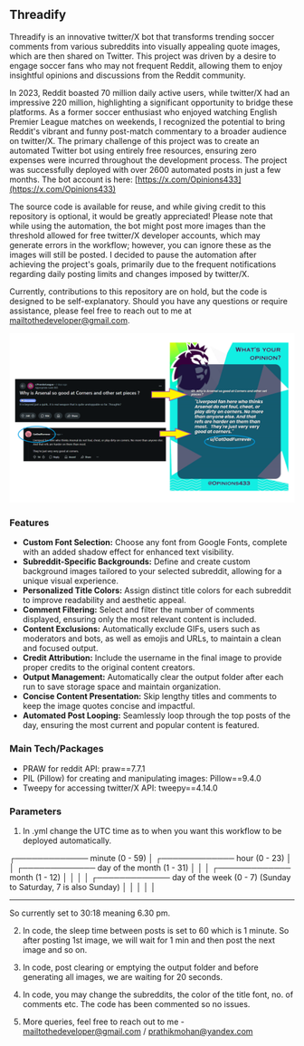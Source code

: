 ## Threadify
Threadify is an innovative twitter/X bot that transforms trending soccer comments from various subreddits into visually appealing quote images, which are then shared on Twitter. This project was driven by a desire to engage soccer fans who may not frequent Reddit, allowing them to enjoy insightful opinions and discussions from the Reddit community.

In 2023, Reddit boasted 70 million daily active users, while twitter/X had an impressive 220 million, highlighting a significant opportunity to bridge these platforms. As a former soccer enthusiast who enjoyed watching English Premier League matches on weekends, I recognized the potential to bring Reddit's vibrant and funny post-match commentary to a broader audience on twitter/X. The primary challenge of this project was to create an automated Twitter bot using entirely free resources, ensuring zero expenses were incurred throughout the development process. The project was successfully deployed with over 2600 automated posts in just a few months. The bot account is here: [https://x.com/Opinions433](https://x.com/Opinions433)

The source code is available for reuse, and while giving credit to this repository is optional, it would be greatly appreciated! Please note that while using the automation, the bot might post more images than the threshold allowed for free twitter/X developer accounts, which may generate errors in the workflow; however, you can ignore these as the images will still be posted. I decided to pause the automation after achieving the project's goals, primarily due to the frequent notifications regarding daily posting limits and changes imposed by twitter/X.

Currently, contributions to this repository are on hold, but the code is designed to be self-explanatory. Should you have any questions or require assistance, please feel free to reach out to me at mailtothedeveloper@gmail.com.

![](https://github.com/pratmo/Threadify/blob/main/Sample.png?raw=true)

### Features
- **Custom Font Selection:** Choose any font from Google Fonts, complete with an added shadow effect for enhanced text visibility.
- **Subreddit-Specific Backgrounds:** Define and create custom background images tailored to your selected subreddit, allowing for a unique visual experience.
- **Personalized Title Colors:** Assign distinct title colors for each subreddit to improve readability and aesthetic appeal.
- **Comment Filtering:** Select and filter the number of comments displayed, ensuring only the most relevant content is included.
- **Content Exclusions:** Automatically exclude GIFs, users such as moderators and bots, as well as emojis and URLs, to maintain a clean and focused output.
- **Credit Attribution:** Include the username in the final image to provide proper credits to the original content creators.
- **Output Management:** Automatically clear the output folder after each run to save storage space and maintain organization.
- **Concise Content Presentation:** Skip lengthy titles and comments to keep the image quotes concise and impactful.
- **Automated Post Looping:** Seamlessly loop through the top posts of the day, ensuring the most current and popular content is featured.

### Main Tech/Packages
- PRAW for reddit API: praw==7.7.1
- PIL (Pillow) for creating and manipulating images: Pillow==9.4.0
- Tweepy for accessing twitter/X API: tweepy==4.14.0

### Parameters
1. In .yml change the UTC time as to when you want this workflow to be deployed automatically.

┌───────────── minute (0 - 59)
│ ┌───────────── hour (0 - 23)
│ │ ┌───────────── day of the month (1 - 31)
│ │ │ ┌───────────── month (1 - 12)
│ │ │ │ ┌───────────── day of the week (0 - 7) (Sunday to Saturday, 7 is also Sunday)
│ │ │ │ │
* * * * *

So currently set to 30:18 meaning 6.30 pm.

2. In code, the sleep time between posts is set to 60 which is 1 minute. So after posting 1st image, we will wait for 1 min and then post the next image and so on.

3. In code, post clearing or emptying the output folder and before generating all images, we are waiting for 20 seconds.

4. In code, you may change the subreddits, the color of the title font, no. of comments etc. The code has been commented so no issues.

5. More queries, feel free to reach out to me - mailtothedeveloper@gmail.com / prathikmohan@yandex.com
